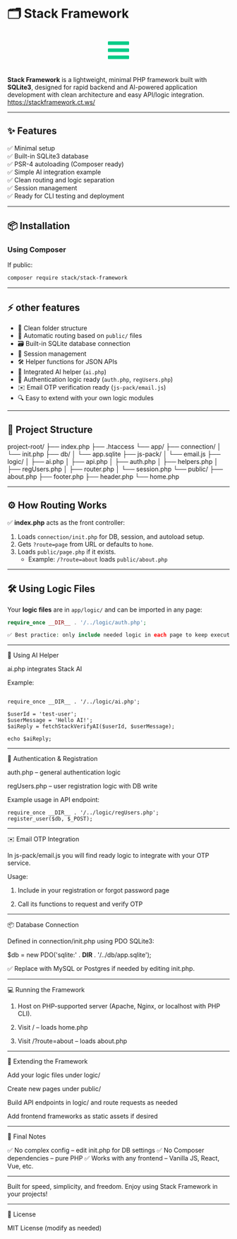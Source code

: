 # 🗂️ Stack Framework

<div align="center">
  <svg xmlns="http://www.w3.org/2000/svg" viewBox="0 0 100 100" width="80" height="80" fill="none">
    <rect x="20" y="20" width="60" height="10" rx="2" fill="#00cc88"/>
    <rect x="20" y="40" width="60" height="10" rx="2" fill="#00cc88"/>
    <rect x="20" y="60" width="60" height="10" rx="2" fill="#00cc88"/>
  </svg>
</div>

**Stack Framework** is a lightweight, minimal PHP framework built with **SQLite3**, designed for rapid backend and AI-powered application development with clean architecture and easy API/logic integration.
https://stackframework.ct.ws/

---

## ✨ Features

✅ Minimal setup  
✅ Built-in SQLite3 database  
✅ PSR-4 autoloading (Composer ready)  
✅ Simple AI integration example  
✅ Clean routing and logic separation  
✅ Session management  
✅ Ready for CLI testing and deployment

---

## 📦 Installation

### Using Composer

If public:

```bash
composer require stack/stack-framework
```
---

## ⚡ **other features**

- 📂 Clean folder structure
- 🔗 Automatic routing based on `public/` files
- 🗃️ Built-in SQLite database connection
- 🔑 Session management
- 🛠️ Helper functions for JSON APIs
- 🤖 Integrated AI helper (`ai.php`)
- 🔐 Authentication logic ready (`auth.php`, `regUsers.php`)
- ✉️ Email OTP verification ready (`js-pack/email.js`)
- 🔍 Easy to extend with your own logic modules

---

## 📁 **Project Structure**

project-root/ ├── index.php ├── .htaccess └── app/ ├── connection/ │   └── init.php ├── db/ │   └── app.sqlite ├── js-pack/ │   └── email.js ├── logic/ │   ├── ai.php │   ├── api.php │   ├── auth.php │   ├── helpers.php │   ├── regUsers.php │   ├── router.php │   └── session.php └── public/ ├── about.php ├── footer.php ├── header.php └── home.php

---

## ⚙️ **How Routing Works**

✅ **index.php** acts as the front controller:

1. Loads `connection/init.php` for DB, session, and autoload setup.
2. Gets `?route=page` from URL or defaults to `home`.
3. Loads `public/page.php` if it exists.  
   - Example: `/?route=about` loads `public/about.php`

---

## 🛠️ **Using Logic Files**

Your **logic files** are in `app/logic/` and can be imported in any page:

```php
require_once __DIR__ . '/../logic/auth.php';

✅ Best practice: only include needed logic in each page to keep execution clean.

```
---

🤖 Using AI Helper

ai.php integrates Stack AI


Example:

```

require_once __DIR__ . '/../logic/ai.php';

$userId = 'test-user';
$userMessage = 'Hello AI!';
$aiReply = fetchStackVerifyAI($userId, $userMessage);

echo $aiReply;

```


---

🔑 Authentication & Registration

auth.php – general authentication logic

regUsers.php – user registration logic with DB write


Example usage in API endpoint:
```
require_once __DIR__ . '/../logic/regUsers.php';
register_user($db, $_POST);

```
---

✉️ Email OTP Integration

In js-pack/email.js you will find ready logic to integrate with your OTP service.


Usage:

1. Include in your registration or forgot password page


2. Call its functions to request and verify OTP




---

📦 Database Connection

Defined in connection/init.php using PDO SQLite3:


$db = new PDO('sqlite:' . __DIR__ . '/../db/app.sqlite');

✅ Replace with MySQL or Postgres if needed by editing init.php.


---

💻 Running the Framework

1. Host on PHP-supported server (Apache, Nginx, or localhost with PHP CLI).


2. Visit / – loads home.php


3. Visit /?route=about – loads about.php




---

🌟 Extending the Framework

Add your logic files under logic/

Create new pages under public/

Build API endpoints in logic/ and route requests as needed

Add frontend frameworks as static assets if desired



---

📝 Final Notes

✅ No complex config – edit init.php for DB settings
✅ No Composer dependencies – pure PHP
✅ Works with any frontend – Vanilla JS, React, Vue, etc.


---

Built for speed, simplicity, and freedom.
Enjoy using Stack Framework in your projects!


---

🔗 License

MIT License (modify as needed)

